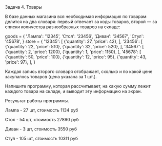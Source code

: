 Задача 4. Товары

В базе данных магазина вся необходимая информация по товарам делится на два словаря: первый отвечает за коды товаров, второй — за списки количества разнообразных товаров на складе:



goods = {
    'Лампа': '12345',
    'Стол': '23456',
    'Диван': '34567',
    'Стул': '45678',
}
store = {
    '12345': [
        {'quantity': 27, 'price': 42},
    ],
    '23456': [
        {'quantity': 22, 'price': 510},
        {'quantity': 32, 'price': 520},
    ],
    '34567': [
        {'quantity': 2, 'price': 1200},
        {'quantity': 1, 'price': 1150},
    ],
    '45678': [
        {'quantity': 50, 'price': 100},
        {'quantity': 12, 'price': 95},
        {'quantity': 43, 'price': 97},
    ],
}

Каждая запись второго словаря отображает, сколько и по какой цене закупалось товаров (цена указана за 1 шт.).

Напишите программу, которая рассчитывает, на какую сумму лежит каждого товара на складе, и выводит эту информацию на экран.


Результат работы программы.

Лампа - 27 шт, стоимость 1134 руб

Стол - 54 шт, стоимость 27860 руб

Диван - 3 шт, стоимость 3550 руб

Стул - 105 шт, стоимость 10311 руб